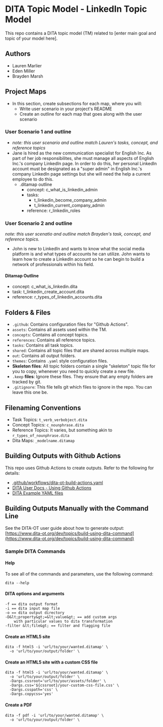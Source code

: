 # DITA Topic Model - LinkedIn Topic Model

This repo contains a DITA topic model (TM) related to [enter main goal and topic of your model here].

## Authors

- Lauren Marlier
- Eden Miller
- Brayden Marsh

## Project Maps
- In this section, create subsections for each map, where you will:
  - Write user scenario in your project's README
  - Create an outline for each map that goes along with the user scenario

### User Scenario 1 and outline
- *note: this user scenario and outline match Lauren's tasks, concept, and reference topics*
- Jane is hired as the new communication specialist for English Inc. As part of her job responsibilites, she must manage all aspects of English Inc.'s company LinkedIn page. In order to do this, her personal LinkedIn account must be designated as a "super admin" in English Inc.'s company LinkedIn page settings but she will need the help a current employee to do this. 
  - .ditamap outline
    - concept: c_what_is_linkedin_admin
    - tasks:
      - t_linkedin_become_company_admin
      - t_linkedin_current_company_admin
    - reference: r_linkedin_roles

### User Scenario 2 and outline
  *note: this user scenatio and outline match Brayden's task, concept, and reference topics.*
  - John is new to LinkedIn and wants to know what the social media platform is and what types of accounts he can utilize. John wants to learn how to create a LinkedIn account so he can begin to build a network of professionals within his field. 
  #### Ditamap Outline
  - concept: c_what_is_linkedin.dita
  - task: t_linkedin_create_account.dita
  - reference: r_types_of_linkedin_accounts.dita

## Folders &amp; Files

- `.github`: Contains configuration files for "Github Actions".
- `assets`: Contains all assets used within the TM.
- `concepts`: Contains all concept topics.
- `references`: Contains all reference topics.
- `tasks`: Contains all task topics.
- `shared`: Contains all topic files that are shared across multiple maps.
- `out`: Contains all output folders.
- `themes`: Contains `.yaml` style configuration files.
- **Skeleton files**: All topic folders contain a single "skeleton" topic file for you to copy, whenever you need to quickly create a new file.
- `.keep` **files**: Ignore these files. They ensure that any empty folders are tracked by git. 
- `.gitignore`: This file tells git which files to ignore in the repo. You can leave this one be.

## Filenaming Conventions

- Task Topics: `t_verb_verbobject.dita`
- Concept Topics: `c_nounphrase.dita`
- Reference Topics: It varies, but something akin to `r_types_of_nounphrase.dita`
- Dita Maps: `_modelname.ditamap`

## Building Outputs with Github Actions

This repo uses Github Actions to create outputs. Refer to the following for details: 

- [.github/workflows/dita-ot-build-actions.yaml](.github/workflows/dita-ot-build-actions.yaml)
- [DITA User Docs - Using Github Actions](https://www.dita-ot.org/dev/topics/using-github-actions)
- [DITA Example YAML files](https://github.com/dita-ot/docs/blob/develop/samples/github-actions/build-using-a-project-file.yaml)

## Building Outputs Manually with the Command Line

See the DITA-OT user guide about how to generate output: [https://www.dita-ot.org/dev/topics/build-using-dita-command](https://www.dita-ot.org/dev/topics/build-using-dita-command)

### Sample DITA Commands

#### Help

To see all of the commands and parameters, use the following command:

```
dita --help
```

#### DITA options and arguments

```
-f == dita output format
-i == dita input map file
-o == dita output directory
-D&lt;property&gt;=&lt;value&gt; == add custom args
    with particular values to dita transformation
-filter &lt;file&gt; == filter and flagging file
```

#### Create an HTML5 site

```
dita -f html5 -i 'url/to/your/wanted.ditamap' \
  -o 'url/to/your/output/folder' \
```

#### Create an HTML5 site with a custom CSS file

```
dita -f html5 -i 'url/to/your/wanted.ditamap' \
  -o 'url/to/your/output/folder' \
  -Dargs.cssroot='url/to/your/assets/folder' \
  -Dargs.css='${cssroot}/your-custom-css-file.css' \
  -Dargs.csspath='css' \
  -Dargs.copycss='yes'
```

#### Create a PDF

```
dita -f pdf -i 'url/to/your/wanted.ditamap' \
  -o 'url/to/your/output/folder' \
```
